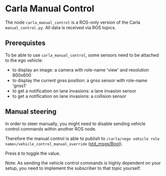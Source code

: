# Carla Manual Control

The node `carla_manual_control` is a ROS-only version of the Carla `manual_control.py`. All data is received
via ROS topics.

## Prerequistes
To be able to use `carla_manual_control`, some sensors need to be attached to the ego vehicle:
- to display an image: a camera with role-name 'view' and resolution 800x600
- to display the current gnss position: a gnss sensor with role-name 'gnss1'
- to get a notification on lane invasions: a lane invasion sensor
- to get a notification on lane invasions: a collision sensor


## Manual steering

In order to steer manually, you might need to disable sending vehicle control commands within another ROS node.

Therefore the manual control is able to publish to `/carla/<ego vehicle role name>/vehicle_control_manual_override` ([std_msgs/Bool](http://docs.ros.org/api/std_msgs/html/msg/Bool.html)).

Press `B` to toggle the value.

Note: As sending the vehicle control commands is highly dependent on your setup, you need to implement the subscriber to that topic yourself.

